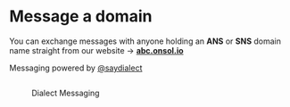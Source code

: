 # Message a domain

You can exchange messages with anyone holding an **ANS** or **SNS** domain name straight from our website -> [**abc.onsol.io**](https://abc.onsol.io)

Messaging powered by [@saydialect](https://twitter.com/saydialect)

<figure><img src="../../.gitbook/assets/11mTbKto1XVvzzLLsSPcq1PySvbTj9_8c7yRPyeyF.png" alt=""><figcaption><p>Dialect Messaging</p></figcaption></figure>

<figure><img src="../../.gitbook/assets/15wfAlf3bw5UTBju00I8d7NR6Iu3gStReIxcKoU0X.png" alt=""><figcaption></figcaption></figure>

